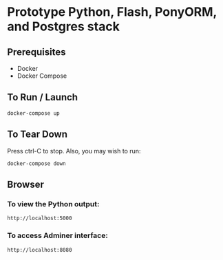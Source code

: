 # Prototype Python, Flash, PonyORM, and Postgres stack

## Prerequisites

- Docker
- Docker Compose

## To Run / Launch

```
docker-compose up
```

## To Tear Down

Press ctrl-C to stop.  Also, you may wish to run:

```
docker-compose down
```

## Browser

### To view the Python output:

```
http://localhost:5000
```

### To access Adminer interface:

```
http://localhost:8080
```